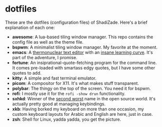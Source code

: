 # dotfiles
These are the dotfiles (configuration files) of ShadiZade.
Here's a brief explanation of each one:

- **awesome**: A lua-based tiling window manager. This repo contains the config file as well as the theme file.
- **bspwm**: A minimalist tiling window manager. My favorite at the moment.
- **emacs**: A [thermonuclear text editor](<https://inst.eecs.berkeley.edu/~cs61a/su10/resources/Carolen Notes/using_unix.html>) with an [insane learning curve](https://external-preview.redd.it/wEjRcWYAFCeUWUvDnmmM0hJ1MYgD2YvWLNHJTJip8xs.png?auto=webp&s=31c816e5c3f743922b6d457fbb521ef910e67c8a). It's part of the adventure, I promise.
- **fortune**: An insiprational-quote-fetching program for the command line. It comes pre-loaded with smartass edgy quotes, but I have some other quotes to add.
- **kitty**: A simple and fast terminal emulator.
- **picom**: A compositor for X11. It's what makes stuff transparent. 
- **polybar**: The thingy on the top of the screen. You need it for bspwm.
- **rofi**: I mostly use it for the `rofi -show drun` functionality.
- **sxhkd**: Winner of the [second worst](https://github.com/ncmpcpp/ncmpcpp) name in the open source world. It's actually pretty good at managing keybindings.
- **xkb**: Having borked my keyboard on more than one occasion, my custom keyboard layouts for Arabic and English are here, just in case.
- **zsh**: Shell for Linux, yadda yadda, you get the picture.

